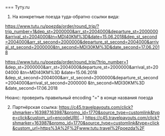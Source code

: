 === Туту.ru

1. На конкретные поезда туда-обратно ссылки вида: 

https://www.tutu.ru/poezda/order/round_trip/?trip_number=1&dep_st=2000000&arr_st=2004000&departure_st=2000000&arrival_st=2004000&tn=MDI40KM%3D&date=15.06.2018&dep_st_second=2004000&arr_st_second=2000000&departure_st_second=2004000&arrival_st_second=2000000&tn_second=MDI30KM%3D&date_second=17.06.2018

https://www.tutu.ru/poezda/order/round_trip/?trip_number=1
&dep_st=2000000&arr_st=2004000&departure_st=2000000&arrival_st=2004000
&tn=MDI40KM%3D
&date=15.06.2018
&dep_st_second=2004000&arr_st_second=2000000&departure_st_second=2004000&arrival_st_second=2000000
&tn_second=MDI30KM%3D
&date_second=17.06.2018

Нюанс: проверить правильный encoding "=" в конце названия поезда

2. Партнёрская ссылка:
https://c45.travelpayouts.com/click?shmarker=163987.163987&promo_id=1770&source_type=customlink&type=click&custom_url=encodeURI(...)
https://c45.travelpayouts.com/click?shmarker=163987&promo_id=1770&source_type=customlink&type=click&custom_url=https%3A%2F%2Fwww.tutu.travel%2Fpoezda%2F
